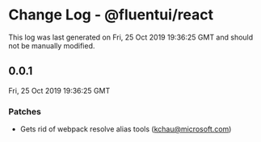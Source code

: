 # Change Log - @fluentui/react

This log was last generated on Fri, 25 Oct 2019 19:36:25 GMT and should not be manually modified.

## 0.0.1
Fri, 25 Oct 2019 19:36:25 GMT

### Patches

- Gets rid of webpack resolve alias tools (kchau@microsoft.com)